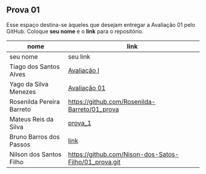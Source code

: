 ## Prova 01

Esse espaço destina-se àqueles que desejam entregar a Avaliação 01 pelo GitHub.
Coloque **seu nome** e o **link** para o repositório.

| nome | link |
| ---  | ---  |
| seu nome | seu link |
|Tiago dos Santos Alves|[Avaliação I](https://github.com/Tiago2332/avaliacao_01)
| Yago da Silva Menezes | [Avaliação 01](https://github.com/yago-menezes/avaliacao_01) |
|Rosenilda Pereira Barreto|https://github.com/Rosenilda-Barreto/01_prova|
| Mateus Reis da Silva| [prova_1](https://github.com/Mateusreisdasilva/prova_1) 
| Bruno Barros dos Passos | [link ](https://github.com/brunnoobarros/01_avaliacao)
|Nilson dos Santos Filho|https://github.com/Nison-dos-Satos-Filho/01_prova.git|
